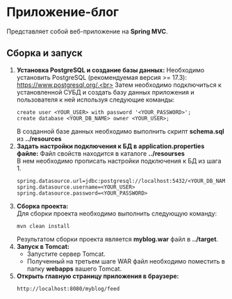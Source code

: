 # Приложение-блог

Представляет собой веб-приложение на **Spring MVC**.

## Сборка и запуск
1. **Установка PostgreSQL и создание базы данных:**
    Необходимо установить PostgreSQL (рекомендуемая версия >= 17.3): https://www.postgresql.org/.<br>
    Затем необходимо подключиться к установленной СУБД и создать базу данных приложения и пользователя к ней используя следующие команды:<br>
    ```
    create user <YOUR_USER> with password '<YOUR_PASSWORD>';
    create database <YOUR_DB_NAME> owner <YOUR_USER>;
    ```
   В созданной базе данных необходимо выполнить скрипт **schema.sql** из **../resources**
2. **Задать настройки подключения к БД в application.properties файле:**
    Файл свойств находится в каталоге **../resourses**<br>
    В нем необходимо прописать настройки подключения к БД из шага 1.<br>
    ```
    spring.datasource.url=jdbc:postgresql://localhost:5432/<YOUR_DB_NAME>
    spring.datasource.username=<YOUR_USER>
    spring.datasource.password=<YOUR_PASSWORD>
    ```
3. **Сборка проекта:**<br>
    Для сборки проекта необходимо выполнить следующую команду:
    ```
   mvn clean install
    ```
   Результатом сборки проекта является **myblog.war** файл в **../target**.
4. **Запуск в Tomcat:**<br>
    - Запустите сервер Tomcat.
    - Полученный на третьем шаге WAR файл необходимо поместить в папку **webapps** вашего Tomcat.
5. **Открыть главную страницу приложения в браузере:**<br>
    ```
   http://localhost:8080/myblog/feed
    ```